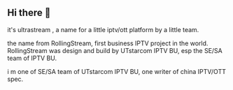 ## Hi there 👋

 it's ultrastream , a name for  a little iptv/ott platform by a little team.

 the name from RollingStream, first business IPTV project in the world.
 RollingStream was design and build by UTstarcom IPTV BU, esp the SE/SA team of IPTV BU.

 i m one of SE/SA team of UTstarcom IPTV BU, one writer of china IPTV/OTT spec.
